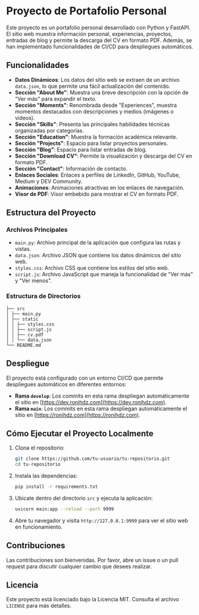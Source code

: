 # Proyecto de Portafolio Personal

Este proyecto es un portafolio personal desarrollado con Python y FastAPI. El sitio web muestra información personal, experiencias, proyectos, entradas de blog y permite la descarga del CV en formato PDF. Además, se han implementado funcionalidades de CI/CD para despliegues automáticos.

## Funcionalidades

- **Datos Dinámicos**: Los datos del sitio web se extraen de un archivo `data.json`, lo que permite una fácil actualización del contenido.
- **Sección "About Me"**: Muestra una breve descripción con la opción de "Ver más" para expandir el texto.
- **Sección "Moments"**: Renombrada desde "Experiences", muestra momentos destacados con descripciones y medios (imágenes o videos).
- **Sección "Skills"**: Presenta las principales habilidades técnicas organizadas por categorías.
- **Sección "Education"**: Muestra la formación académica relevante.
- **Sección "Projects"**: Espacio para listar proyectos personales.
- **Sección "Blog"**: Espacio para listar entradas de blog.
- **Sección "Download CV"**: Permite la visualización y descarga del CV en formato PDF.
- **Sección "Contact"**: Información de contacto.
- **Enlaces Sociales**: Enlaces a perfiles de LinkedIn, GitHub, YouTube, Medium y DEV Community.
- **Animaciones**: Animaciones atractivas en los enlaces de navegación.
- **Visor de PDF**: Visor embebido para mostrar el CV en formato PDF.

## Estructura del Proyecto

### Archivos Principales

- `main.py`: Archivo principal de la aplicación que configura las rutas y vistas.
- `data.json`: Archivo JSON que contiene los datos dinámicos del sitio web.
- `styles.css`: Archivo CSS que contiene los estilos del sitio web.
- `script.js`: Archivo JavaScript que maneja la funcionalidad de "Ver más" y "Ver menos".

### Estructura de Directorios

```
├── src
│ ├── main.py
│ ├── static
│ │ ├── styles.css
│ │ ├── script.js
│ │ ├── cv.pdf
│ │ └── data.json
└── README.md
```


## Despliegue

El proyecto está configurado con un entorno CI/CD que permite despliegues automáticos en diferentes entornos:

- **Rama `develop`**: Los commits en esta rama despliegan automáticamente el sitio en [https://dev.ronihdz.com](https://dev.ronihdz.com).
- **Rama `main`**: Los commits en esta rama despliegan automáticamente el sitio en [https://ronihdz.com](https://ronihdz.com).

## Cómo Ejecutar el Proyecto Localmente

1. Clona el repositorio:
    ```bash
    git clone https://github.com/tu-usuario/tu-repositorio.git
    cd tu-repositorio
    ```

2. Instala las dependencias:
    ```bash
    pip install -r requirements.txt
    ```

3. Ubicate dentro del directorio `src` y ejecuta la aplicación:
    ```bash
    uvicorn main:app --reload --port 9999
    ```

4. Abre tu navegador y visita `http://127.0.0.1:9999` para ver el sitio web en funcionamiento.

## Contribuciones

Las contribuciones son bienvenidas. Por favor, abre un issue o un pull request para discutir cualquier cambio que desees realizar.

## Licencia

Este proyecto está licenciado bajo la Licencia MIT. Consulta el archivo `LICENSE` para más detalles.
